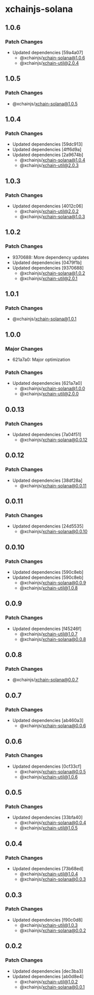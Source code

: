 # xchainjs-solana

## 1.0.6

### Patch Changes

- Updated dependencies [59a4a07]
  - @xchainjs/xchain-solana@1.0.6
  - @xchainjs/xchain-util@2.0.4

## 1.0.5

### Patch Changes

- @xchainjs/xchain-solana@1.0.5

## 1.0.4

### Patch Changes

- Updated dependencies [59dc913]
- Updated dependencies [4ff6d9a]
- Updated dependencies [2a9674b]
  - @xchainjs/xchain-solana@1.0.4
  - @xchainjs/xchain-util@2.0.3

## 1.0.3

### Patch Changes

- Updated dependencies [4012c06]
  - @xchainjs/xchain-util@2.0.2
  - @xchainjs/xchain-solana@1.0.3

## 1.0.2

### Patch Changes

- 9370688: More dependency updates
- Updated dependencies [0479f1b]
- Updated dependencies [9370688]
  - @xchainjs/xchain-solana@1.0.2
  - @xchainjs/xchain-util@2.0.1

## 1.0.1

### Patch Changes

- @xchainjs/xchain-solana@1.0.1

## 1.0.0

### Major Changes

- 621a7a0: Major optimization

### Patch Changes

- Updated dependencies [621a7a0]
  - @xchainjs/xchain-solana@1.0.0
  - @xchainjs/xchain-util@2.0.0

## 0.0.13

### Patch Changes

- Updated dependencies [7a04f51]
  - @xchainjs/xchain-solana@0.0.12

## 0.0.12

### Patch Changes

- Updated dependencies [38df28a]
  - @xchainjs/xchain-solana@0.0.11

## 0.0.11

### Patch Changes

- Updated dependencies [24d5535]
  - @xchainjs/xchain-solana@0.0.10

## 0.0.10

### Patch Changes

- Updated dependencies [590c8eb]
- Updated dependencies [590c8eb]
  - @xchainjs/xchain-solana@0.0.9
  - @xchainjs/xchain-util@1.0.8

## 0.0.9

### Patch Changes

- Updated dependencies [f45246f]
  - @xchainjs/xchain-util@1.0.7
  - @xchainjs/xchain-solana@0.0.8

## 0.0.8

### Patch Changes

- @xchainjs/xchain-solana@0.0.7

## 0.0.7

### Patch Changes

- Updated dependencies [ab460a3]
  - @xchainjs/xchain-solana@0.0.6

## 0.0.6

### Patch Changes

- Updated dependencies [0cf33cf]
  - @xchainjs/xchain-solana@0.0.5
  - @xchainjs/xchain-util@1.0.6

## 0.0.5

### Patch Changes

- Updated dependencies [33bfa40]
  - @xchainjs/xchain-solana@0.0.4
  - @xchainjs/xchain-util@1.0.5

## 0.0.4

### Patch Changes

- Updated dependencies [73b68ed]
  - @xchainjs/xchain-util@1.0.4
  - @xchainjs/xchain-solana@0.0.3

## 0.0.3

### Patch Changes

- Updated dependencies [f90c0d8]
  - @xchainjs/xchain-util@1.0.3
  - @xchainjs/xchain-solana@0.0.2

## 0.0.2

### Patch Changes

- Updated dependencies [dec3ba3]
- Updated dependencies [ab0d8e4]
  - @xchainjs/xchain-util@1.0.2
  - @xchainjs/xchain-solana@0.0.1
